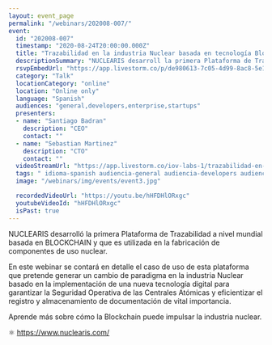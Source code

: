 ```yaml
---
layout: event_page
permalink: "/webinars/202008-007/"
event:
  id: "202008-007"
  timestamp: "2020-08-24T20:00:00.000Z"
  title: "Trazabilidad en la industria Nuclear basada en tecnología Blockchain"
  descriptionSummary: "NUCLEARIS desarroll la primera Plataforma de Trazabilidad a nivel mundial basada en BLOCKCHAIN y que es utilizada en la fabricaci n de comp…"
  rsvpEmbedUrl: "https://app.livestorm.co/p/de980613-7c05-4d99-8ac8-5e1cef829757/form"
  category: "Talk"
  locationCategory: "online"
  location: "Online only"
  language: "Spanish"
  audiences: "general,developers,enterprise,startups"
  presenters:
  - name: "Santiago Badran"
    description: "CEO"
    contact: ""
  - name: "Sebastian Martinez"
    description: "CTO"
    contact: ""
  videoStreamUrl: "https://app.livestorm.co/iov-labs-1/trazabilidad-en-la-industria-nuclear"
  tags: " idioma-spanish audiencia-general audiencia-developers audiencia-enterprise audiencia-startups"
  image: "/webinars/img/events/event3.jpg"

  recordedVideoUrl: "https://youtu.be/hHFDHlORxgc"
  youtubeVideoId: "hHFDHlORxgc"
  isPast: true
---
```



NUCLEARIS desarrolló la primera Plataforma de Trazabilidad a nivel mundial basada en BLOCKCHAIN y que es utilizada en la fabricación de componentes de uso nuclear.

En este webinar se contará en detalle el caso de uso de esta plataforma que pretende generar un cambio de paradigma en la industria Nuclear basado en la implementación de una nueva tecnología digital para garantizar la Seguridad Operativa de las Centrales Atómicas y eficientizar el registro y almacenamiento de documentación de vital importancia.

Aprende más sobre cómo la Blockchain puede impulsar la industria nuclear.

⚛️ https://www.nuclearis.com/

